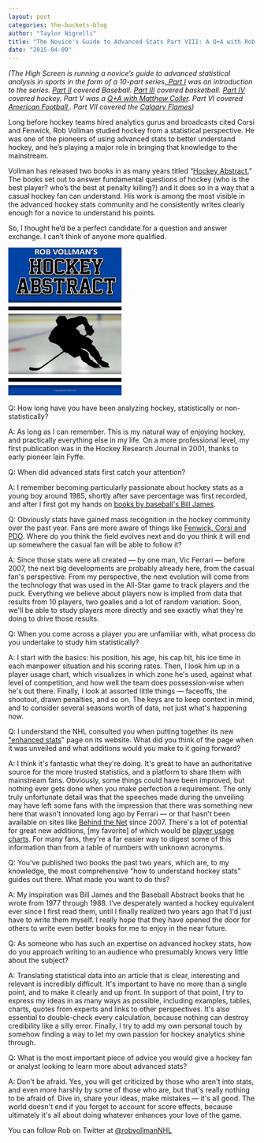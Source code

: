 ```yaml
---
layout: post
categories: the-buckets-blog
author: "Taylor Nigrelli"
title: "The Novice's Guide to Advanced Stats Part VIII: A Q+A with Rob Vollman"
date: "2015-04-09"
---
```


_(The High Screen is running a novice’s guide to advanced statistical analysis in sports in the form of a 10-part series[. Part I](http://www.thehighscreen.com/2015/02/novices-guide-advanced-stats/) was an introduction to the series. [Part II](http://www.thehighscreen.com/2015/02/novices-guide-advanced-stats-part-ii-baseball/) covered Baseball. [Part III](http://www.thehighscreen.com/2015/02/novices-guide-advanced-stats-part-three-basketball/) covered basketball. [Part IV](http://www.thehighscreen.com/2015/02/novices-guide-advanced-stats-part-iv-hockey/) covered hockey. Part V was a [Q+A with Matthew Coller](http://www.thehighscreen.com/2015/03/novices-guide-advanced-stats-part-v-qa-matthew-coller/). Part VI covered [American Football ](http://www.thehighscreen.com/2015/03/the-novices-guide-to-advanced-stats-part-vi-american-football/). Part VII covered the [Calgary Flames](http://www.thehighscreen.com/2015/03/the-novices-guide-to-advanced-stats-part-vii-the-calgary-flames/))_

Long before hockey teams hired analytics gurus and broadcasts cited Corsi and Fenwick, Rob Vollman studied hockey from a statistical perspective. He was one of the pioneers of using advanced stats to better understand hockey, and he’s playing a major role in bringing that knowledge to the mainstream.

Vollman has released two books in as many years titled “[Hockey Abstract.](http://www.hockeyabstract.com/)” The books set out to answer fundamental questions of hockey (who is the best player? who’s the best at penalty killing?) and it does so in a way that a casual hockey fan can understand. His work is among the most visible in the advanced hockey stats community and he consistently writes clearly enough for a novice to understand his points.

So, I thought he’d be a perfect candidate for a question and answer exchange. I can’t think of anyone more qualified.

[![vollman](images/vollman-230x300.png)](http://www.hockeyabstract.com/)

Q: How long have you have been analyzing hockey, statistically or non-statistically?

A: As long as I can remember. This is my natural way of enjoying hockey, and practically everything else in my life. On a more professional level, my first publication was in the Hockey Research Journal in 2001, thanks to early pioneer Iain Fyffe.

Q: When did advanced stats first catch your attention?

A: I remember becoming particularly passionate about hockey stats as a young boy around 1985, shortly after save percentage was first recorded, and after I first got my hands on [books by baseball's Bill James](http://www.thehighscreen.com/2015/02/novices-guide-advanced-stats-part-ii-baseball/).

Q: Obviously stats have gained mass recognition in the hockey community over the past year. Fans are more aware of things like [Fenwick, Corsi and PDO](http://war-on-ice.com/glossary.html). Where do you think the field evolves next and do you think it will end up somewhere the casual fan will be able to follow it?

A: Since those stats were all created — by one man, Vic Ferrari — before 2007, the next big developments are probably already here, from the casual fan's perspective. From my perspective, the next evolution will come from the technology that was used in the All-Star game to track players and the puck. Everything we believe about players now is implied from data that results from 10 players, two goalies and a lot of random variation. Soon, we'll be able to study players more directly and see exactly what they're doing to drive those results.

Q: When you come across a player you are unfamiliar with, what process do you undertake to study him statistically?

A: I start with the basics: his position, his age, his cap hit, his ice time in each manpower situation and his scoring rates. Then, I look him up in a player usage chart, which visualizes in which zone he's used, against what level of competition, and how well the team does possession-wise when he's out there. Finally, I look at assorted little things — faceoffs, the shootout, drawn penalties, and so on. The keys are to keep context in mind, and to consider several seasons worth of data, not just what's happening now.

Q: I understand the NHL consulted you when putting together its new ["enhanced stats](http://www.nhl.com/stats/advancedstats?navid=nav-sts-adv#)" page on its website. What did you think of the page when it was unveiled and what additions would you make to it going forward?

A: I think it's fantastic what they're doing. It's great to have an authoritative source for the more trusted statistics, and a platform to share them with mainstream fans. Obviously, some things could have been improved, but nothing ever gets done when you make perfection a requirement. The only truly unfortunate detail was that the speeches made during the unveiling may have left some fans with the impression that there was something new here that wasn't innovated long ago by Ferrari — or that hasn't been available on sites like [Behind the Net](http://www.behindthenet.ca/) since 2007. There's a lot of potential for great new additions, \[my favorite\] of which would be [player usage charts](http://www.hockeyabstract.com/playerusagecharts). For many fans, they're a far easier way to digest some of this information than from a table of numbers with unknown acronyms.

Q: You've published two books the past two years, which are, to my knowledge, the most comprehensive "how to understand hockey stats" guides out there. What made you want to do this?

A: My inspiration was Bill James and the Baseball Abstract books that he wrote from 1977 through 1988. I've desperately wanted a hockey equivalent ever since I first read them, until I finally realized two years ago that I'd just have to write them myself. I really hope that they have opened the door for others to write even better books for me to enjoy in the near future.

Q: As someone who has such an expertise on advanced hockey stats, how do you approach writing to an audience who presumably knows very little about the subject?

A: Translating statistical data into an article that is clear, interesting and relevant is incredibly difficult. It's important to have no more than a single point, and to make it clearly and up front. In support of that point, I try to express my ideas in as many ways as possible, including examples, tables, charts, quotes from experts and links to other perspectives. It's also essential to double-check every calculation, because nothing can destroy credibility like a silly error. Finally, I try to add my own personal touch by somehow finding a way to let my own passion for hockey analytics shine through.

Q: What is the most important piece of advice you would give a hockey fan or analyst looking to learn more about advanced stats?

A: Don't be afraid. Yes, you will get criticized by those who aren't into stats, and even more harshly by some of those who are, but that's really nothing to be afraid of. Dive in, share your ideas, make mistakes — it's all good. The world doesn't end if you forget to account for score effects, because ultimately it's all about doing whatever enhances your love of the game.

You can follow Rob on Twitter at [@robvollmanNHL](https://twitter.com/robvollmanNHL)
